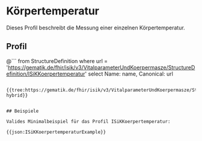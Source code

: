 # Körpertemperatur
Dieses Profil beschreibt die Messung einer einzelnen Körpertemperatur. 

## Profil

@```
from StructureDefinition where url = 'https://gematik.de/fhir/isik/v3/VitalparameterUndKoerpermasze/StructureDefinition/ISiKKoerpertemperatur' select Name: name, Canonical: url
```

{{tree:https://gematik.de/fhir/isik/v3/VitalparameterUndKoerpermasze/StructureDefinition/ISiKKoerpertemperatur, hybrid}}


## Beispiele

Valides Minimalbeispiel für das Profil ISiKKoerpertemperatur:

{{json:ISiKKoerpertemperaturExample}}